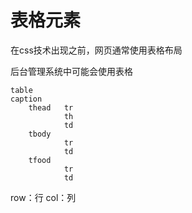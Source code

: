 # 表格元素

在css技术出现之前，网页通常使用表格布局

后台管理系统中可能会使用表格

```
table
caption
    thead   tr
            th
            td
    tbody
            tr
            td
    tfood
            tr
            td
```

row：行
col：列

